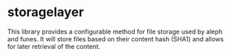 # storagelayer

This library provides a configurable method for file storage used by aleph and
funes. It will store files based on their content hash (SHA1) and allows for
later retrieval of the content.
